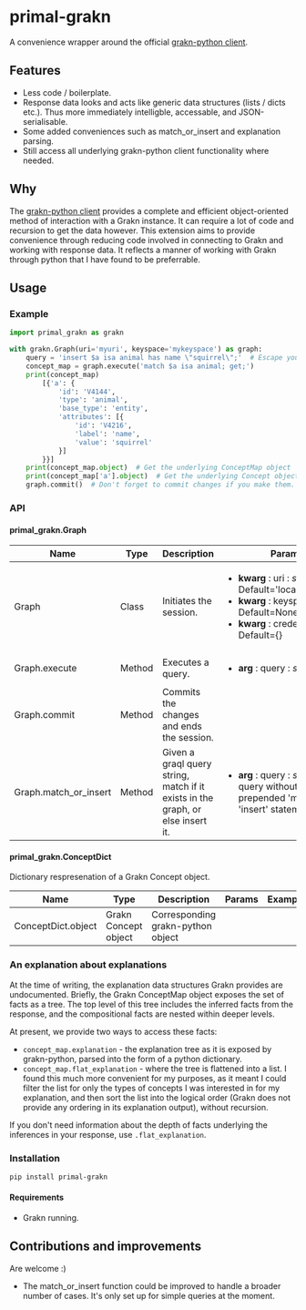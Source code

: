 # primal-grakn

A convenience wrapper around the official [grakn-python client](https://github.com/graknlabs/grakn/tree/master/client-python).

## Features

- Less code / boilerplate.
- Response data looks and acts like generic data structures (lists / dicts etc.). Thus more immediately intelligble, accessable, and JSON-serialisable.
- Some added conveniences such as match_or_insert and explanation parsing.
- Still access all underlying grakn-python client functionality where needed.

## Why

The [grakn-python client](https://github.com/graknlabs/grakn/tree/master/client-python) provides a complete and efficient object-oriented method of interaction with a Grakn instance. It can require a lot of code and recursion to get the data however. This extension aims to provide convenience through reducing code involved in connecting to Grakn and working with response data. It reflects a manner of working with Grakn through python that I have found to be preferrable.

## Usage

### Example

```python
import primal_grakn as grakn

with grakn.Graph(uri='myuri', keyspace='mykeyspace') as graph:
    query = 'insert $a isa animal has name \"squirrel\";'  # Escape your quotes, or use a raw string
    concept_map = graph.execute('match $a isa animal; get;')
    print(concept_map)
        [{'a': {
            'id': 'V4144',
            'type': 'animal',
            'base_type': 'entity',
            'attributes': [{
                'id': 'V4216',
                'label': 'name',
                'value': 'squirrel'
            }]
        }}]
    print(concept_map.object)  # Get the underlying ConceptMap object
    print(concept_map['a'].object)  # Get the underlying Concept object
    graph.commit()  # Don't forget to commit changes if you make them. N.B. this also closes the session
```

### API

#### primal_grakn.Graph

| Name | Type | Description | Params | Example |
| --- | --- |--- | --- | --- |
| Graph | Class | Initiates the session. | <ul><li>**kwarg** : uri : *string* : Default='localhost:48555'</li><li>**kwarg** : keyspace : *string* : Default=None</li><li>**kwarg** : credentials : *dict* : Default={}</li></ul> |
Graph.execute | Method | Executes a query. | <ul><li>**arg** : query : *string*</li></ul> | execute('match $a isa animal') |
| Graph.commit | Method | Commits the changes and ends the session. | |
| Graph.match_or_insert | Method | Given a graql query string, match if it exists in the graph, or else insert it. | <ul><li>**arg** : query : *string* : graql query without a prepended 'match' or 'insert' statement</li></ul> | match_or_insert('$a isa animal has name \\"squirrel\\";') 

#### primal_grakn.ConceptDict

Dictionary respresenation of a Grakn Concept object.

Name | Type | Description | Params | Example
| --- | --- | --- | --- | --- |
| ConceptDict.object | Grakn Concept object | Corresponding grakn-python object |  |  |

### An explanation about explanations

At the time of writing, the explanation data structures Grakn provides are undocumented. Briefly, the Grakn ConceptMap object exposes the set of facts as a tree. The top level of this tree includes the inferred facts from the response, and the compositional facts are nested within deeper levels. 

At present, we provide two ways to access these facts:

- `concept_map.explanation` - the explanation tree as it is exposed by grakn-python, parsed into the form of a python dictionary.
- `concept_map.flat_explanation` - where the tree is flattened into a list. I found this much more convenient for my purposes, as it meant I could filter the list for only the types of concepts I was interested in for my explanation, and then sort the list into the logical order (Grakn does not provide any ordering in its explanation output), without recursion.

If you don't need information about the depth of facts underlying the inferences in your response, use `.flat_explanation`. 

### Installation

```bash
pip install primal-grakn
```

#### Requirements

- Grakn running.

## Contributions and improvements

Are welcome :)

- The match_or_insert function could be improved to handle a broader number of cases. It's only set up for simple queries at the moment.



